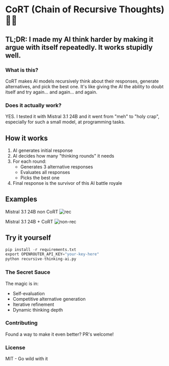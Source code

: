 # CoRT (Chain of Recursive Thoughts) 🧠🔄

## TL;DR: I made my AI think harder by making it argue with itself repeatedly. It works stupidly well.

### What is this?
CoRT makes AI models recursively think about their responses, generate alternatives, and pick the best one. It's like giving the AI the ability to doubt itself and try again... and again... and again.

### Does it actually work?
YES. I tested it with Mistral 3.1 24B and it went from "meh" to "holy crap", especially for such a small model, at programming tasks.


## How it works
1. AI generates initial response
2. AI decides how many "thinking rounds" it needs
3. For each round:
   - Generates 3 alternative responses
   - Evaluates all responses
   - Picks the best one
4. Final response is the survivor of this AI battle royale

## Examples
Mistral 3.1 24B non CoRT
![rec](https://github.com/user-attachments/assets/acbcf1f9-4715-4d2c-a31c-38b349602380)

Mistral 3.1 24B + CoRT
![non-rec](https://github.com/user-attachments/assets/9c4f6af9-0a8f-4c62-920c-f272fce225c1)


## Try it yourself
```python
pip install -r requirements.txt
export OPENROUTER_API_KEY="your-key-here"
python recursive-thinking-ai.py
```

### The Secret Sauce
The magic is in:

 - Self-evaluation
 - Competitive alternative generation
 - Iterative refinement
 - Dynamic thinking depth

### Contributing
Found a way to make it even better? PR's welcome!

### License
MIT - Go wild with it
